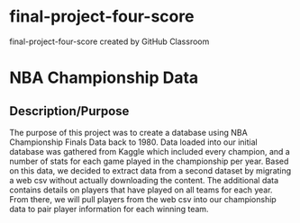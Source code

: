 # final-project-four-score
final-project-four-score created by GitHub Classroom

# NBA Championship Data

## Description/Purpose
  The purpose of this project was to create a database using NBA Championship Finals Data back to 1980. Data loaded into our initial database was gathered from Kaggle which included every champion, and a number of stats for each game played in the championship per year. Based on this data, we decided to extract data from a second dataset by migrating a web csv without actually downloading the content. The additional data contains details on players that have played on all teams for each year. From there, we will pull players from the web csv into our championship data to pair player information for each winning team. 
  
  
